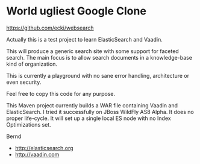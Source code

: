 World ugliest Google Clone
==========================

https://github.com/ecki/websearch

Actually this is a test project to learn ElasticSearch and Vaadin.

This will produce a generic search site with some support for faceted search.
The main focus is to allow search documents in a knowledge-base kind of organization.

This is currently a playground with no sane error handling, architecture or even
security.

Feel free to copy this code for any purpose.

This Maven project currently builds a WAR file containing Vaadin and ElasticSearch. 
I tried it successfully on JBoss WildFly AS8 Alpha. It does no proper life-cycle.
It will set up a single local ES node with no Index Optimizations set.

Bernd

- http://elasticsearch.org
- http://vaadin.com 
